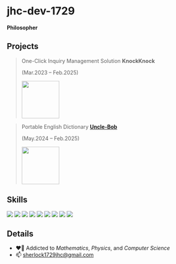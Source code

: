 # jhc-dev-1729
**Philosopher**

## Projects

> One-Click Inquiry Management Solution **KnockKnock**
> 
> (Mar.2023 – Feb.2025)
> 
> <img src="https://drive.google.com/thumbnail?id=10ar2dFRCItGN3BwU9rDVW173ANT4hUOL" width="100"></img>


> Portable English Dictionary [**Uncle-Bob**](https://billowy-gallium-7b0.notion.site/Uncle-Bob-Portable-English-Dictionary-1b50cfe5076380c8bf7eddd2c66ed3e0?pvs=4)
>
> (May.2024 – Feb.2025)
>
> <img src="https://drive.google.com/thumbnail?id=1z2PddRSFbxcsdgunKbkEJsUd7K7ON3IH" width="100"></img>

## Skills

<img src="https://img.shields.io/badge/C-A8B9CC?style=for-the-badge&logo=c&logoColor=black"> <img src="https://img.shields.io/badge/Python-3776AB?style=for-the-badge&logo=Python&logoColor=white">
<img src="https://img.shields.io/badge/Javascript-F7DF1E?style=for-the-badge&logo=Javascript&logoColor=black">
<img src="https://img.shields.io/badge/Typescript-3178C6?style=for-the-badge&logo=Typescript&logoColor=white">
<img src="https://img.shields.io/badge/Html5-E34F26?style=for-the-badge&logo=Html5&logoColor=white">
<img src="https://img.shields.io/badge/Css3-1572B6?style=for-the-badge&logo=Css3&logoColor=white">
<img src="https://img.shields.io/badge/NestJs-E0234E?style=for-the-badge&logo=NestJs&logoColor=white">
<img src="https://img.shields.io/badge/Next.Js-000000?style=for-the-badge&logo=Next.Js&logoColor=white">
<img src="https://img.shields.io/badge/MariaDB-003545?style=for-the-badge&logo=MariaDB&logoColor=white">

## Details
- ❤️‍🔥 Addicted to *Mathematics*, *Physics*, and *Computer Science*
- 📫 sherlock1729jhc@gmail.com
